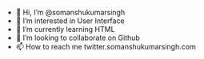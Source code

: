 - 👋 Hi, I’m @somanshukumarsingh
- 👀 I’m interested in User Interface
- 🌱 I’m currently learning HTML
- 💞️ I’m looking to collaborate on Github
- 📫 How to reach me twitter.somanshukumarsingh.com

<!---
somanshukumarsingh/somanshukumarsingh
